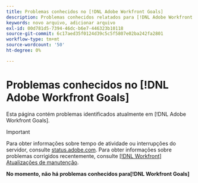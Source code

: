 ```yaml
---
title: Problemas conhecidos no [!DNL Adobe Workfront Goals]
description: Problemas conhecidos relatados para [!DNL Adobe Workfront Goals]
keywords: novo arquivo, adicionar arquivo
exl-id: 00d781d5-7394-46dc-b6e7-446323b10118
source-git-commit: 6c17aed35f0124d39c5c5f5807e02ba242fa2801
workflow-type: tm+mt
source-wordcount: '50'
ht-degree: 0%

---
```


# Problemas conhecidos no [!DNL Adobe Workfront Goals]

Esta página contém problemas identificados atualmente em [!DNL Adobe Workfront Goals].

>[!IMPORTANT]
>
>Para obter informações sobre tempo de atividade ou interrupções do servidor, consulte [status.adobe.com](https://status.adobe.com). Para obter informações sobre problemas corrigidos recentemente, consulte [[!DNL Workfront] Atualizações de manutenção](../maintenance/current-updates.md).

**No momento, não há problemas conhecidos para[!DNL Workfront Goals]**

<!--


-->

